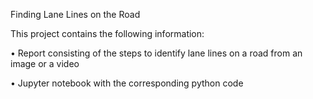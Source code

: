Finding Lane Lines on the Road

This project contains the following information:

•	Report consisting of the steps to identify lane lines on a road from an image or a video

•	Jupyter notebook with the corresponding python code

